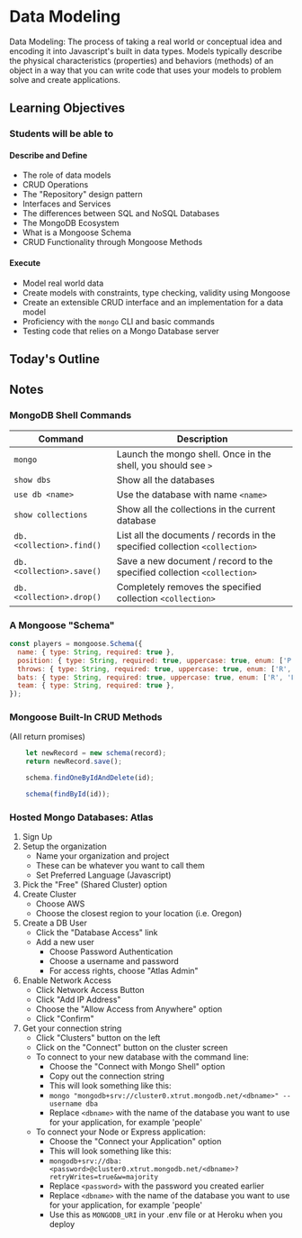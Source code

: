# Data Modeling

Data Modeling: The process of taking a real world or conceptual idea and encoding it into Javascript's built in data types. Models typically describe the physical characteristics (properties) and behaviors (methods) of an object in a way that you can write code that uses your models to problem solve and create applications.

## Learning Objectives

### Students will be able to

#### Describe and Define

- The role of data models
- CRUD Operations
- The "Repository" design pattern
- Interfaces and Services
- The differences between SQL and NoSQL Databases
- The MongoDB Ecosystem
- What is a Mongoose Schema
- CRUD Functionality through Mongoose Methods

#### Execute

- Model real world data
- Create models with constraints, type checking, validity using Mongoose
- Create an extensible CRUD interface and an implementation for a data model
- Proficiency with the `mongo` CLI and basic commands
- Testing code that relies on a Mongo Database server

## Today's Outline

<!-- To Be Completed By Instructor -->

## Notes

### MongoDB Shell Commands

| Command                  | Description                                                                 |
| ------------------------ | --------------------------------------------------------------------------- |
| `mongo`                  | Launch the mongo shell. Once in the shell, you should see `>`               |
| `show dbs`               | Show all the databases                                                      |
| `use db <name>`          | Use the database with name `<name>`                                         |
| `show collections`       | Show all the collections in the current database                            |
| `db.<collection>.find()` | List all the documents / records in the specified collection `<collection>` |
| `db.<collection>.save()` | Save a new document / record to the specified collection `<collection>`     |
| `db.<collection>.drop()` | Completely removes the specified collection `<collection>`                  |

### A Mongoose "Schema"

```javascript
const players = mongoose.Schema({
  name: { type: String, required: true },
  position: { type: String, required: true, uppercase: true, enum: ['P', 'C', '1B', '2B', '3B', 'SS', 'LF', 'RF', 'CF'] },
  throws: { type: String, required: true, uppercase: true, enum: ['R', 'L'] },
  bats: { type: String, required: true, uppercase: true, enum: ['R', 'L'] },
  team: { type: String, required: true },
});
```

### Mongoose Built-In CRUD Methods

(All return promises)

```javascript
    let newRecord = new schema(record);
    return newRecord.save();

    schema.findOneByIdAndDelete(id);

    schema(findById(id));

```

### Hosted Mongo Databases: Atlas

1. Sign Up
1. Setup the organization
   - Name your organization and project
   - These can be whatever you want to call them
   - Set Preferred Language (Javascript)
1. Pick the "Free" (Shared Cluster) option
1. Create Cluster
   - Choose AWS
   - Choose the closest region to your location (i.e. Oregon)
1. Create a DB User
   - Click the "Database Access" link
   - Add a new user
     - Choose Password Authentication
     - Choose a username and password
     - For access rights, choose "Atlas Admin"
1. Enable Network Access
   - Click Network Access Button
   - Click "Add IP Address"
   - Choose the "Allow Access from Anywhere" option
   - Click "Confirm"
1. Get your connection string
   - Click "Clusters" button on the left
   - Click on the "Connect" button on the cluster screen
   - To connect to your new database with the command line:
     - Choose the "Connect with Mongo Shell" option
     - Copy out the connection string
     - This will look something like this:
     - `mongo "mongodb+srv://cluster0.xtrut.mongodb.net/<dbname>" --username dba`
     - Replace `<dbname>` with the name of the database you want to use for your application, for example 'people'
   - To connect your Node or Express application:
     - Choose the "Connect your Application" option
     - This will look something like this:
     - `mongodb+srv://dba:<password>@cluster0.xtrut.mongodb.net/<dbname>?retryWrites=true&w=majority`
     - Replace `<password>` with the password you created earlier
     - Replace `<dbname>` with the name of the database you want to use for your application, for example 'people'
     - Use this as  `MONGODB_URI` in your .env file or at Heroku when you deploy

